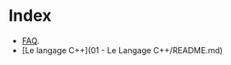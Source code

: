 # Index

 - [FAQ](https://github.com/cpp-faq/cpp-faq/tree/develop/faq/fr-FR/00%20-%20FAQ).
 - [Le langage C++](01 - Le Langage C++/README.md)

